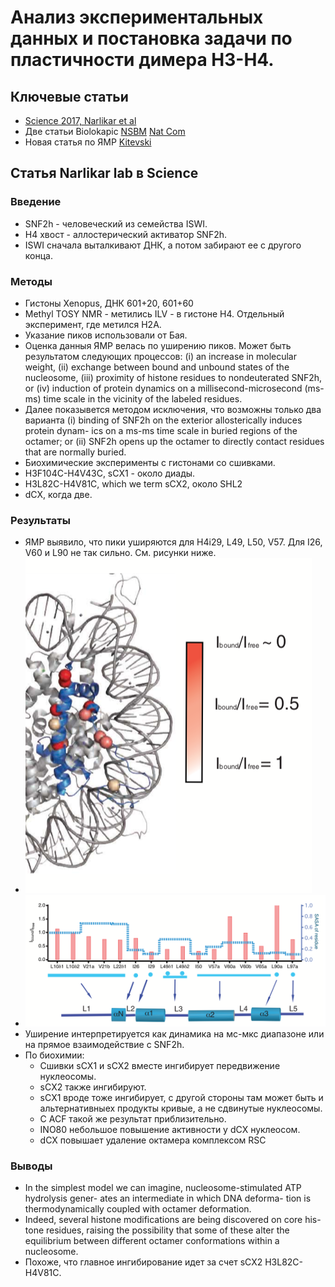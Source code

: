 # Анализ экспериментальных данных и постановка задачи по пластичности димера H3-H4.

## Ключевые статьи
- [Science 2017, Narlikar et al](https://www.zotero.org/groups/2305375/intbio/items/collectionKey/3I9NMZSM/itemKey/AWKS4E5R)
- Две статьи Biolokapic [NSBM](https://www.zotero.org/groups/2305375/intbio/items/collectionKey/3I9NMZSM/itemKey/MUUI57W3) [Nat Com](https://www.zotero.org/groups/2305375/intbio/items/collectionKey/3I9NMZSM/itemKey/AR2H38EW)
- Новая статья по ЯМР [Kitevski](https://www.zotero.org/groups/2305375/intbio/items/collectionKey/3I9NMZSM/itemKey/5W3BCWYN)


## Статья Narlikar lab в Science
### Введение
- SNF2h - человеческий из семейства ISWI.
- H4 хвост - аллостерический активатор SNF2h.
- ISWI сначала выталкивают ДНК, а потом забирают ее с другого конца.
### Методы
- Гистоны Xenopus, ДНК 601+20, 601+60
- Methyl TOSY NMR -  метились ILV - в гистоне H4. Отдельный эксперимент, где метился H2A.
- Указание пиков использовали от Бая.
- Оценка данныя ЯМР велась по уширению пиков. Может быть результатом следующих процессов: (i) an increase in molecular weight, (ii) exchange between bound and unbound states of the nucleosome, (iii) proximity of histone residues to nondeuterated SNF2h, or (iv) induction of protein dynamics on a millisecond-microsecond (ms-ms) time scale in the vicinity of the labeled residues.
- Далее показывется методом исключения, что возможны только два варианта (i) binding of SNF2h on the exterior allosterically induces protein dynam- ics on a ms-ms time scale in buried regions of the octamer; or (ii) SNF2h opens up the octamer to directly contact residues that are normally buried.
- Биохимические эксперименты с гистонами со сшивками.
- H3F104C-H4V43C, sCX1 - около диады.
- H3L82C-H4V81C, which we term sCX2, около SHL2
- dCX, когда две.

### Результаты
- ЯМР выявило, что пики уширяются для H4i29, L49, L50, V57. Для I26, V60 и L90 не так сильно. См. рисунки ниже.
- ![ямр1](figs/Science_2017_fig1b.png)
- ![ямр2](figs/Science_2017_fig1b2.png)
- Уширение интерпретируется как динамика на мс-мкс диапазоне или на прямое взаимодействие с SNF2h.
- По биохимии:
  - Сшивки sCX1 и sCX2 вместе ингибирует передвижение нуклеосомы.
  - sCX2 также ингибируют.
  - sCX1 вроде тоже ингибирует, с другой стороны там может быть и альтернативныех продукты кривые, а не сдвинутые нуклеосомы.
  - С ACF такой же результат приблизительно.
  - INO80 небольшое повышение активности у dCX нуклеосом.
  - dCX повышает удаление октамера комплексом RSC 


### Выводы
- In the simplest model we can imagine, nucleosome-stimulated ATP hydrolysis gener- ates an intermediate in which DNA deforma- tion is thermodynamically coupled with octamer deformation.
- Indeed, several histone modifications are being discovered on core his- tone residues, raising the possibility that some of these alter the equilibrium between different octamer conformations within a nucleosome.
- Похоже, что главное ингибирование идет за счет sCX2 H3L82C-H4V81C.
